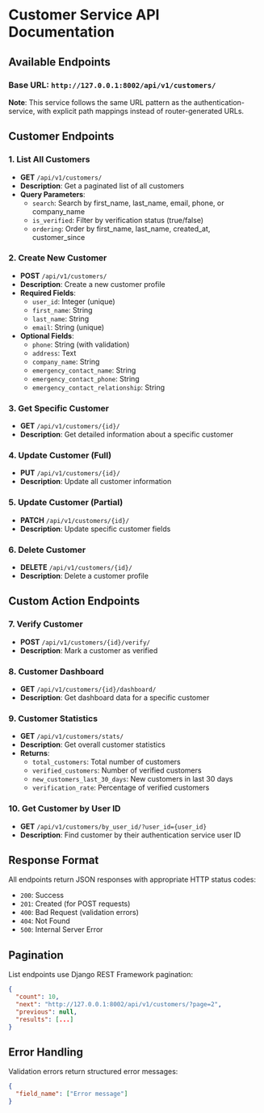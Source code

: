 # Customer Service API Documentation

## Available Endpoints

### Base URL: `http://127.0.0.1:8002/api/v1/customers/`

**Note**: This service follows the same URL pattern as the authentication-service, with explicit path mappings instead of router-generated URLs.

## Customer Endpoints

### 1. List All Customers

- **GET** `/api/v1/customers/`
- **Description**: Get a paginated list of all customers
- **Query Parameters**:
  - `search`: Search by first_name, last_name, email, phone, or company_name
  - `is_verified`: Filter by verification status (true/false)
  - `ordering`: Order by first_name, last_name, created_at, customer_since

### 2. Create New Customer

- **POST** `/api/v1/customers/`
- **Description**: Create a new customer profile
- **Required Fields**:
  - `user_id`: Integer (unique)
  - `first_name`: String
  - `last_name`: String
  - `email`: String (unique)
- **Optional Fields**:
  - `phone`: String (with validation)
  - `address`: Text
  - `company_name`: String
  - `emergency_contact_name`: String
  - `emergency_contact_phone`: String
  - `emergency_contact_relationship`: String

### 3. Get Specific Customer

- **GET** `/api/v1/customers/{id}/`
- **Description**: Get detailed information about a specific customer

### 4. Update Customer (Full)

- **PUT** `/api/v1/customers/{id}/`
- **Description**: Update all customer information

### 5. Update Customer (Partial)

- **PATCH** `/api/v1/customers/{id}/`
- **Description**: Update specific customer fields

### 6. Delete Customer

- **DELETE** `/api/v1/customers/{id}/`
- **Description**: Delete a customer profile

## Custom Action Endpoints

### 7. Verify Customer

- **POST** `/api/v1/customers/{id}/verify/`
- **Description**: Mark a customer as verified

### 8. Customer Dashboard

- **GET** `/api/v1/customers/{id}/dashboard/`
- **Description**: Get dashboard data for a specific customer

### 9. Customer Statistics

- **GET** `/api/v1/customers/stats/`
- **Description**: Get overall customer statistics
- **Returns**:
  - `total_customers`: Total number of customers
  - `verified_customers`: Number of verified customers
  - `new_customers_last_30_days`: New customers in last 30 days
  - `verification_rate`: Percentage of verified customers

### 10. Get Customer by User ID

- **GET** `/api/v1/customers/by_user_id/?user_id={user_id}`
- **Description**: Find customer by their authentication service user ID

## Response Format

All endpoints return JSON responses with appropriate HTTP status codes:

- `200`: Success
- `201`: Created (for POST requests)
- `400`: Bad Request (validation errors)
- `404`: Not Found
- `500`: Internal Server Error

## Pagination

List endpoints use Django REST Framework pagination:

```json
{
  "count": 10,
  "next": "http://127.0.0.1:8002/api/v1/customers/?page=2",
  "previous": null,
  "results": [...]
}
```

## Error Handling

Validation errors return structured error messages:

```json
{
  "field_name": ["Error message"]
}
```

